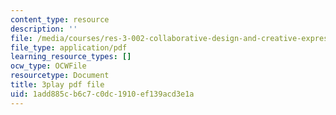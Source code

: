 ```yaml
---
content_type: resource
description: ''
file: /media/courses/res-3-002-collaborative-design-and-creative-expression-with-arduino-microcontrollers-january-iap-2017/1add885cb6c7c0dc1910ef139acd3e1a_WyEwjQt8gfQ.pdf
file_type: application/pdf
learning_resource_types: []
ocw_type: OCWFile
resourcetype: Document
title: 3play pdf file
uid: 1add885c-b6c7-c0dc-1910-ef139acd3e1a
---
```

